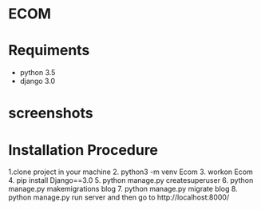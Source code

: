 # ECOM

# Requiments
   * python 3.5
   * django 3.0


 # screenshots 
   
   
   
# Installation Procedure
1.clone project in your machine
2. python3 -m venv Ecom
3. workon Ecom
4. pip install Django==3.0
5. python manage.py createsuperuser 
6. python manage.py makemigrations blog
7. python manage.py migrate blog
8. python manage.py run server and then go to http://localhost:8000/
